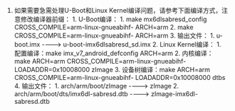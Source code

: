  1. 如果需要急需处理U-Boot和Linux Kernel编译问题，请参考下面编译方式，注意修改编译器前缀：
        1. U-Boot编译：
            1. make mx6dlsabresd_config CROSS_COMPILE=arm-linux-gnueabihf- ARCH=arm
            2. make CROSS_COMPILE=arm-linux-gnueabihf- ARCH=arm
            3. 输出文件：
                1. u-boot.imx                                  ---->     u-boot-imx6dlsabresd_sd.imx
        2. Linux Kernel编译：
            1. 配置编译：make imx_v7_android_defconfig ARCH=arm
            2. 内核编译：make ARCH=arm CROSS_COMPILE=arm-linux-gnueabihf- LOADADDR=0x10008000 zImage
            3. 设备树编译：make ARCH=arm CROSS_COMPILE=arm-linux-gnueabihf- LOADADDR=0x10008000 dtbs
            4. 输出文件：
                1. arch/arm/boot/zImage             ---->       zImage
                2. arch/arm/boot/dts/imx6dl-sabresd.dtb     ---->       zImage-imx6dl-sabresd.dtb
